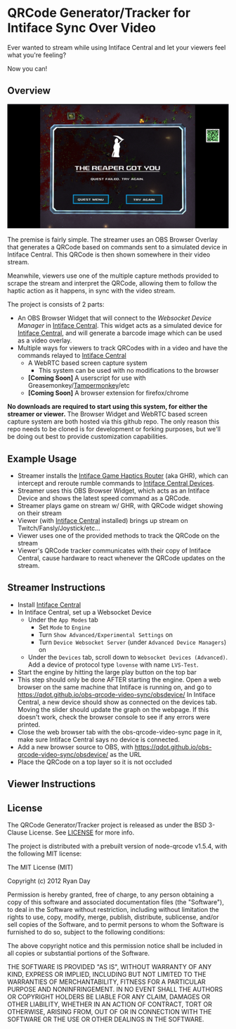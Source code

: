# QRCode Generator/Tracker for Intiface Sync Over Video

Ever wanted to stream while using Intiface Central and let your viewers feel what you're feeling?

Now you can!

## Overview

![Crimsonland with QRCode Overlay](./img/demo.png)

The premise is fairly simple. The streamer uses an OBS Browser Overlay that generates a QRCode based on commands sent to a simulated device in Intiface Central. This QRCode is then shown somewhere in their video stream. 

Meanwhile, viewers use one of the multiple capture methods provided to scrape the stream and interpret the QRCode, allowing them to follow the haptic action as it happens, in sync with the video stream.

The project is consists of 2 parts:

- An OBS Browser Widget that will connect to the _Websocket Device Manager_ in [Intiface
  Central](https://intiface.com/central). This widget acts as a simulated device for [Intiface
  Central](https://intiface.com/central), and will generate a barcode image which can be used as a
  video overlay.
- Multiple ways for viewers to track QRCodes with in a video and have the commands relayed to [Intiface Central](https://intiface.com/central)
  - A WebRTC based screen capture system
    - This system can be used with no modifications to the browser
  - **\[Coming Soon\]** A userscript for use with Greasemonkey/[Tampermonkey](https://www.tampermonkey.net/)/etc 
  - **\[Coming Soon\]** A browser extension for firefox/chrome

**No downloads are required to start using this system, for either the streamer or viewer.** The Browser Widget and WebRTC based screen capture system are both hosted via this github repo. The only reason this repo needs to be cloned is for development or forking purposes, but we'll be doing out best to provide customization capabilities.

## Example Usage

- Streamer installs the [Intiface Game Haptics Router](http://intiface.com/ghr) (aka GHR), which can
  intercept and reroute rumble commands to [Intiface Central Devices](https://intiface.com/central).
- Streamer uses this OBS Browser Widget, which acts as an Intiface Device and shows the latest speed
  command as a QRCode.
- Streamer plays game on stream w/ GHR, with QRCode widget showing on their stream
- Viewer (with [Intiface Central](https://intiface.com/central) installed) brings up stream on
  Twitch/Fansly/Joystick/etc...
- Viewer uses one of the provided methods to track the QRCode on the stream
- Viewer's QRCode tracker communicates with their copy of Intiface Central, cause hardware to react
  whenever the QRCode updates on the stream. 

## Streamer Instructions

- Install [Intiface Central](https://intiface.com/central)
- In Intiface Central, set up a Websocket Device
  - Under the `App Modes` tab
    - Set `Mode` to `Engine` 
    - Turn `Show Advanced/Experimental Settings` on
    - Turn `Device Websocket Server` (under `Advanced Device Managers`) on
  - Under the `Devices` tab, scroll down to `Websocket Devices (Advanced)`. Add a device of protocol
    type `lovense` with name `LVS-Test`. 
- Start the engine by hitting the large play button on the top bar
- This step should only be done AFTER starting the engine. Open a web browser on the same machine
  that Intiface is running on, and go to https://qdot.github.io/obs-qrcode-video-sync/obsdevice/
  In Intiface Central, a new device should show as connected on the devices tab. Moving the slider
  should update the graph on the webpage. If this doesn't work, check the browser console to see
  if any errors were printed.
- Close the web browser tab with the obs-qrcode-video-sync page in it, make sure Intiface Central
  says no device is connected.
- Add a new browser source to OBS, with https://qdot.github.io/obs-qrcode-video-sync/obsdevice/ as
  the URL
- Place the QRCode on a top layer so it is not occluded

## Viewer Instructions

## License

The QRCode Generator/Tracker project is released as under the BSD 3-Clause License. See [LICENSE](LICENSE) for more info.

The project is distributed with a prebuilt version of node-qrcode v1.5.4, with the following MIT license:

The MIT License (MIT)

Copyright (c) 2012 Ryan Day

Permission is hereby granted, free of charge, to any person obtaining a copy of this software and
associated documentation files (the "Software"), to deal in the Software without restriction,
including without limitation the rights to use, copy, modify, merge, publish, distribute,
sublicense, and/or sell copies of the Software, and to permit persons to whom the Software is
furnished to do so, subject to the following conditions:

The above copyright notice and this permission notice shall be included in all copies or substantial
portions of the Software.

THE SOFTWARE IS PROVIDED "AS IS", WITHOUT WARRANTY OF ANY KIND, EXPRESS OR IMPLIED, INCLUDING BUT
NOT LIMITED TO THE WARRANTIES OF MERCHANTABILITY, FITNESS FOR A PARTICULAR PURPOSE AND
NONINFRINGEMENT. IN NO EVENT SHALL THE AUTHORS OR COPYRIGHT HOLDERS BE LIABLE FOR ANY CLAIM, DAMAGES
OR OTHER LIABILITY, WHETHER IN AN ACTION OF CONTRACT, TORT OR OTHERWISE, ARISING FROM, OUT OF OR IN
CONNECTION WITH THE SOFTWARE OR THE USE OR OTHER DEALINGS IN THE SOFTWARE.